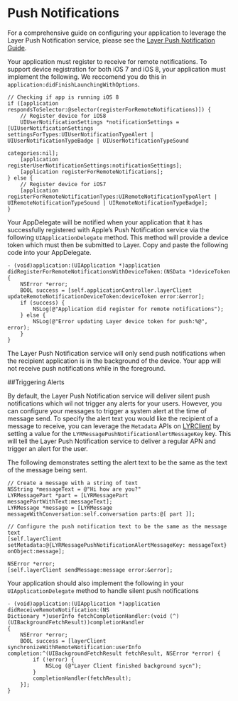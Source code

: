 # Push Notifications

For a comprehensive guide on configuring your application to leverage the Layer Push Notification service, please see the [Layer Push Notification Guide](/docs/resources#push-notification-guide).

Your application must register to receive for remote notifications. To support device registration for both iOS 7 and iOS 8, your application must implement the following. We reccomend you do this in  `application:didFinishLaunchingWithOptions`.

```
// Checking if app is running iOS 8
if ([application respondsToSelector:@selector(registerForRemoteNotifications)]) {
    // Register device for iOS8
    UIUserNotificationSettings *notificationSettings = [UIUserNotificationSettings settingsForTypes:UIUserNotificationTypeAlert | UIUserNotificationTypeBadge | UIUserNotificationTypeSound
                                                                                             categories:nil];
    [application registerUserNotificationSettings:notificationSettings];
    [application registerForRemoteNotifications];
} else {
    // Register device for iOS7
    [application registerForRemoteNotificationTypes:UIRemoteNotificationTypeAlert | UIRemoteNotificationTypeSound | UIRemoteNotificationTypeBadge];
}
```

Your AppDelegate will be notified when your application that it has successfully registered with Apple’s Push Notification service via the following `UIApplicationDelegate` method. This method will provide a device token which must then be submitted to Layer. Copy and paste the following code into your AppDelegate.

```
- (void)application:(UIApplication *)application didRegisterForRemoteNotificationsWithDeviceToken:(NSData *)deviceToken
{
    NSError *error;
    BOOL success = [self.applicationController.layerClient updateRemoteNotificationDeviceToken:deviceToken error:&error];
    if (success) {
        NSLog(@"Application did register for remote notifications");
    } else {
        NSLog(@"Error updating Layer device token for push:%@", error);
    }
}
```

The Layer Push Notification service will only send push notifications when the recipient application is in the background of the device. Your app will not receive push notifications while in the foreground.

##Triggering Alerts

By default, the Layer Push Notification service will deliver silent push notifications which wil not trigger any alerts for your users. However, you can configure your messages to trigger a system alert at the time of message send. To specify the alert text you would like the recipient of a message to receive, you can leverage the `Metadata` APIs on [LYRClient](/docs/api/ios#lyrclient) by setting a value for the `LYRMessagePushNotificationAlertMessageKey` key. This will tell the Layer Push Notification service to deliver a regular APN and trigger an alert for the user.

The following demonstrates setting the alert text to be the same as the text of the message being sent.

```
// Create a message with a string of text
NSString *messageText = @"Hi how are you?"
LYRMessagePart *part = [LYRMessagePart messagePartWithText:messageText];
LYRMessage *message = [LYRMessage messageWithConversation:self.conversation parts:@[ part ]];

// Configure the push notification text to be the same as the message text
[self.layerClient setMetadata:@{LYRMessagePushNotificationAlertMessageKey: messageText} onObject:message];

NSError *error;
[self.layerClient sendMessage:message error:&error];
```

Your application should also implement the following in your `UIApplicationDelegate` method to handle silent push notifications

```
- (void)application:(UIApplication *)application didReceiveRemoteNotification:(NS
Dictionary *)userInfo fetchCompletionHandler:(void (^)(UIBackgroundFetchResult))completionHandler
{
    NSError *error;
    BOOL success = [layerClient synchronizeWithRemoteNotification:userInfo completion:^(UIBackgroundFetchResult fetchResult, NSError *error) {
        if (!error) {
        	NSLog (@"Layer Client finished background sycn");
        }
        completionHandler(fetchResult);
    }];
}
```
